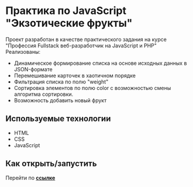 # Практика по JavaScript "Экзотические фрукты"
Проект разработан в качестве практического задания на курсе "Профессия Fullstack веб-разработчик на JavaScript и PHP"<br>
Реализованы:
- Динамическое формирование списка на основе исходных данных в JSON-формате
- Перемешивание карточек в хаотичном порядке
- Фильтрация списка по полю "weight"
- Сортировка элементов по полю color с возможностью смены алгоритма сортировки.
- Возможность добавить новый фрукт


## Используемые технологии
* HTML
* CSS
* JavaScript

## Как открыть/запустить
Перейти по [**ссылке**](https://olgakireychuk.github.io/module11/)
